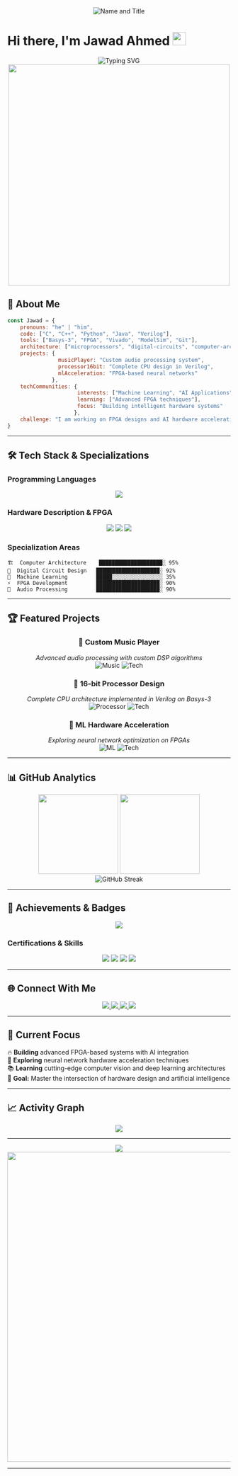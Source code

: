 <div align="center">
  <img src="https://readme-typing-svg.herokuapp.com?font=Fira+Code&size=50&pause=1000&color=00D9FF&center=true&vCenter=true&width=600&height=100&lines=Jawad+Ahmed;Computer+Engineer" alt="Name and Title" />
</div>

# Hi there, I'm Jawad Ahmed <img src="https://media.giphy.com/media/hvRJCLFzcasrR4ia7z/giphy.gif" width="30px"/>

<div align="center">
  <img src="https://readme-typing-svg.herokuapp.com?font=Fira+Code&pause=1000&color=2E9EF7&center=true&vCenter=true&width=435&lines=FPGA+Developer+%26+Digital+Designer;Machine+Learning+Enthusiast;Computer+Architecture+Explorer;Digital+Circuit+Designer" alt="Typing SVG" />
</div>

<div align="center">
  <img src="https://user-images.githubusercontent.com/74038190/225813708-98b745f2-7d22-48cf-9150-083f1b00d6c9.gif" width="500">
</div>

## 🚀 About Me

```javascript
const Jawad = {
    pronouns: "he" | "him",
    code: ["C", "C++", "Python", "Java", "Verilog"],
    tools: ["Basys-3", "FPGA", "Vivado", "ModelSim", "Git"],
    architecture: ["microprocessors", "digital-circuits", "computer-architecture"],
    projects: {
                musicPlayer: "Custom audio processing system",
                processor16bit: "Complete CPU design in Verilog", 
                mlAcceleration: "FPGA-based neural networks"
              },
    techCommunities: {
                      interests: ["Machine Learning", "AI Applications"],
                      learning: ["Advanced FPGA techniques"],
                      focus: "Building intelligent hardware systems"
                     },
    challenge: "I am working on FPGA designs and AI hardware acceleration"
}
```  

---

## 🛠️ Tech Stack & Specializations

### **Programming Languages**
<div align="center">
  <img src="https://skillicons.dev/icons?i=c,cpp,python,java" />
</div>

### **Hardware Description & FPGA**
<div align="center">
  <img src="https://img.shields.io/badge/Verilog-FF6B6B?style=for-the-badge&logo=v&logoColor=white" />
  <img src="https://img.shields.io/badge/Basys--3-4ECDC4?style=for-the-badge&logo=xilinx&logoColor=white" />
  <img src="https://img.shields.io/badge/FPGA-45B7D1?style=for-the-badge&logo=intel&logoColor=white" />
</div>

### **Specialization Areas**
```
🏗️  Computer Architecture    ████████████████████░ 95%
🔧  Digital Circuit Design   ████████████████████░ 92%
🤖  Machine Learning         █████░░░░░░░░░░░░░░░░ 35%
⚡  FPGA Development         ████████████████████░ 90%
🎵  Audio Processing         ████████████████████░ 90%
```

---

## 🏆 Featured Projects

<div align="center">

### 🎵 **Custom Music Player**
*Advanced audio processing with custom DSP algorithms*  
![Music](https://img.shields.io/badge/Status-Live-brightgreen?style=flat-square)
![Tech](https://img.shields.io/badge/Tech-Python%20|%20C++-blue?style=flat-square)

### 🔬 **16-bit Processor Design**
*Complete CPU architecture implemented in Verilog on Basys-3*  
![Processor](https://img.shields.io/badge/Status-Completed-success?style=flat-square)
![Tech](https://img.shields.io/badge/Tech-Verilog%20|%20FPGA-orange?style=flat-square)

### 🤖 **ML Hardware Acceleration**
*Exploring neural network optimization on FPGAs*  
![ML](https://img.shields.io/badge/Status-In%20Progress-yellow?style=flat-square)
![Tech](https://img.shields.io/badge/Tech-Python%20|%20Verilog-purple?style=flat-square)

</div>

---

## 📊 GitHub Analytics

<div align="center">
  <img height="180em" src="https://github-readme-stats.vercel.app/api?username=al-nusrati&show_icons=true&theme=tokyonight&include_all_commits=true&count_private=true"/>
  <img height="180em" src="https://github-readme-stats.vercel.app/api/top-langs/?username=al-nusrati&layout=compact&langs_count=8&theme=tokyonight"/>
</div>

<div align="center">
  <img src="https://github-readme-streak-stats.herokuapp.com/?user=al-nusrati&theme=tokyonight" alt="GitHub Streak" />
</div>

---

## 🏅 Achievements & Badges

<div align="center">
  <img src="https://github-profile-trophy.vercel.app/?username=al-nusrati&theme=darkhub&column=7&margin-w=10&margin-h=10" />
</div>

### **Certifications & Skills**
<div align="center">
  <img src="https://img.shields.io/badge/FPGA_Development-Expert-FF6B35?style=for-the-badge" />
  <img src="https://img.shields.io/badge/Computer_Architecture-Advanced-4ECDC4?style=for-the-badge" />
  <img src="https://img.shields.io/badge/Machine_Learning-Intermediate-45B7D1?style=for-the-badge" />
  <img src="https://img.shields.io/badge/Digital_Design-Expert-96CEB4?style=for-the-badge" />
</div>

---

## 🌐 Connect With Me

<div align="center">
  <a href="https://linkedin.com/in/yourprofile">
    <img src="https://img.shields.io/badge/LinkedIn-0077B5?style=for-the-badge&logo=linkedin&logoColor=white" />
  </a>
  <a href="https://twitter.com/yourhandle">
    <img src="https://img.shields.io/badge/Twitter-1DA1F2?style=for-the-badge&logo=twitter&logoColor=white" />
  </a>
  <a href="mailto:your.email@example.com">
    <img src="https://img.shields.io/badge/Email-D14836?style=for-the-badge&logo=gmail&logoColor=white" />
  </a>
  <a href="https://yourportfolio.com">
    <img src="https://img.shields.io/badge/Portfolio-FF7139?style=for-the-badge&logo=firefox-browser&logoColor=white" />
  </a>
</div>

---

## 💭 Current Focus

🔥 **Building** advanced FPGA-based systems with AI integration  
🚀 **Exploring** neural network hardware acceleration techniques  
📚 **Learning** cutting-edge computer vision and deep learning architectures  
🎯 **Goal:** Master the intersection of hardware design and artificial intelligence  

---

## 📈 Activity Graph

<div align="center">
  <img src="https://github-readme-activity-graph.vercel.app/graph?username=al-nusrati&theme=tokyo-night&hide_border=true" />
</div>

---

<div align="center">
  <img src="https://capsule-render.vercel.app/api?type=waving&color=gradient&customColorList=6,11,20&height=180&section=footer&text=Thanks%20for%20visiting%20my%20profile,%20see%20you%20next%20time!&fontSize=28&fontColor=fff&animation=twinkling&fontAlignY=65" />
</div>

<div align="center">
  <img src="https://user-images.githubusercontent.com/74038190/212284100-561aa473-3905-4a80-b561-0d28506553ee.gif" width="700">
</div>

---
